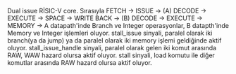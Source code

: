 Dual issue RİSIC-V core. Sırasıyla 
FETCH -> ISSUE -> (A) DECODE -> EXECUTE -> SPACE  ->  WRITE BACK
                -> (B) DECODE -> EXECUTE -> MEMORY ->
A datapath'inde Branch ve Integer operasyonlar, B datapth'inde Memory ve Integer işlemleri oluyor.
stall_issue sinyali, paralel olarak iki branch(ya da jump) ya da paralel olarak iki memory işlemi geldiğinde aktif oluyor.
stall_issue_handle sinyali, paralel olarak gelen iki komut arasında RAW, WAW hazard olursa aktif oluyor.
stall sinyali, load komutu ile diğer komutlar arasında RAW hazard olursa aktif oluyor.